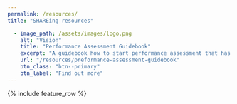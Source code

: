 ```yaml
---
permalink: /resources/
title: "SHAREing resources"

  - image_path: /assets/images/logo.png
    alt: "Vision"
    title: "Performance Assessment Guidebook"
    excerpt: "A guidebook how to start performance assessment that has been compiled by SHAREing members following-up on an HAI-End workshop."
    url: "/resources/preformance-assessment-guidebook"
    btn_class: "btn--primary"
    btn_label: "Find out more"
---
```


{% include feature_row %}
